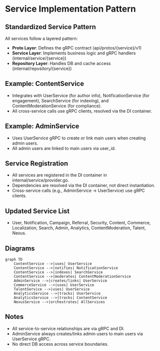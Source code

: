 # Service Implementation Pattern

## Standardized Service Pattern

All services follow a layered pattern:

- **Proto Layer**: Defines the gRPC contract (api/protos/{service}/v1)
- **Service Layer**: Implements business logic and gRPC handlers (internal/service/{service})
- **Repository Layer**: Handles DB and cache access (internal/repository/{service})

## Example: ContentService

- Integrates with UserService (for author info), NotificationService (for engagement), SearchService
  (for indexing), and ContentModerationService (for compliance).
- All cross-service calls use gRPC clients, resolved via the DI container.

## Example: AdminService

- Uses UserService gRPC to create or link main users when creating admin users.
- All admin users are linked to main users via user_id.

## Service Registration

- All services are registered in the DI container in internal/service/provider.go.
- Dependencies are resolved via the DI container, not direct instantiation.
- Cross-service calls (e.g., AdminService → UserService) use gRPC clients.

## Updated Service List

- User, Notification, Campaign, Referral, Security, Content, Commerce, Localization, Search, Admin,
  Analytics, ContentModeration, Talent, Nexus.

## Diagrams

```mermaid
graph TD
    ContentService -->|uses| UserService
    ContentService -->|notifies| NotificationService
    ContentService -->|indexes| SearchService
    ContentService -->|moderates| ContentModerationService
    AdminService -->|creates/links| UserService
    CommerceService -->|uses| UserService
    TalentService -->|uses| UserService
    AnalyticsService -->|tracks| UserService
    AnalyticsService -->|tracks| ContentService
    NexusService -->|orchestrates| AllServices
```

## Notes

- All service-to-service relationships are via gRPC and DI.
- AdminService always creates/links admin users to main users via UserService gRPC.
- No direct DB access across service boundaries.
